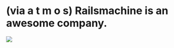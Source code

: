<!--
id: 2279721
link: http://tumblr.atmos.org/post/2279721/via-a-t-m-o-s-railsmachine-is-an-awesome
slug: via-a-t-m-o-s-railsmachine-is-an-awesome
date: Tue May 22 2007 12:42:41 GMT-0700 (PDT)
publish: 2007-05-022
tags: 
title: (via a t m o s) Railsmachine is an awesome company.
-->


(via a t m o s) Railsmachine is an awesome company.
===================================================

![](http://25.media.tumblr.com/2279721_500.jpg)

